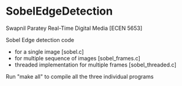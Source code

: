 # SobelEdgeDetection
Swapnil Paratey
Real-Time Digital Media [ECEN 5653]

Sobel Edge detection code 
- for a single image [sobel.c]
- for multiple sequence of images [sobel_frames.c]
- threaded implementation for multiple frames [sobel_threaded.c]

Run "make all" to compile all the three individual programs

